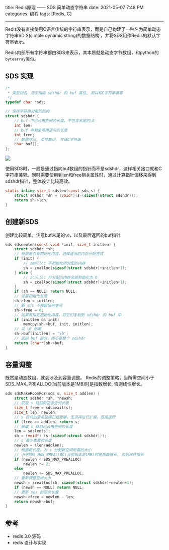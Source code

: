title: Redis原理 —— SDS 简单动态字符串
date: 2021-05-07 7:48 PM
categories: 编程
tags: [Redis, C]

----

Redis没有直接使用C语言传统的字符串表示，而是自己构建了一种名为简单动态字符串SD S(simple dynamic string)的数据结构 ，并将SDS用作Redis的默认字符串表示。

Redis内部所有字符串都由SDS来表示，其本质就是动态字节数组，和python的`bytearray`类似。
<!--more-->

## SDS 实现
```c
/*
 * 类型别名，用于指向 sdshdr 的 buf 属性, 用以和C字符串兼容
 */
typedef char *sds;

// 保存字符串对象的结构
struct sdshdr {
    // buf 中已占用空间的长度，不包含末尾的\0
    int len;
    // buf 中剩余可用空间的长度
    int free;
    // 数据空间, 柔性数组, 存储C字符串
    char buf[];
};
```

![](http://image.runjf.com/mweb/2021-05-07-16203880544303.jpg)

使用SDS时，一般是通过指向buf数组的指针而不是sdshdr，这样相关接口就和C字符串兼容。同时需要使用到len和free相关属性时，通过计算指针偏移来得到sdshdr指针，整体设计比较高效。
```c
static inline size_t sdslen(const sds s) {
    struct sdshdr *sh = (void*)(s-(sizeof(struct sdshdr)));
    return sh->len;
}
```

## 创建新SDS
创建比较简单，注意buf末尾的`\0`，以及最后返回的buf指针
```c
sds sdsnewlen(const void *init, size_t initlen) {
    struct sdshdr *sh;
    // 根据是否有初始化内容，选择适当的内存分配方式
    if (init) {
        // zmalloc 不初始化所分配的内存
        sh = zmalloc(sizeof(struct sdshdr)+initlen+1);
    } else {
        // zcalloc 将分配的内存全部初始化为 0
        sh = zcalloc(sizeof(struct sdshdr)+initlen+1);
    }
    if (sh == NULL) return NULL;
    // 设置初始化长度
    sh->len = initlen;
    // 新 sds 不预留任何空间
    sh->free = 0;
    // 如果有指定初始化内容，将它们复制到 sdshdr 的 buf 中
    if (initlen && init)
        memcpy(sh->buf, init, initlen);
    // 以 \0 结尾
    sh->buf[initlen] = '\0';
    // 返回 buf 部分，而不是整个 sdshdr
    return (char*)sh->buf;
}
```

## 容量调整
既然是动态数组，就会涉及到容量调整。
Redis的调整策略，当所需空间小于SDS_MAX_PREALLOC(当前版本是1MB)时是指数增长, 否则线性增长。

```c
sds sdsMakeRoomFor(sds s, size_t addlen) {
    struct sdshdr *sh, *newsh;
    // 获取 s 目前的空余空间长度
    size_t free = sdsavail(s);
    size_t len, newlen;
    // s 目前的空余空间已经足够，无须再进行扩展，直接返回
    if (free >= addlen) return s;
    // 获取 s 目前已占用空间的长度
    len = sdslen(s);
    sh = (void*) (s-(sizeof(struct sdshdr)));
    // s 最少需要的长度
    newlen = (len+addlen);
    // 根据新长度，为 s 分配新空间所需的大小
    // 小于SDS_MAX_PREALLOC(当前版本是1MB)时是指数增长, 否则线性增长
    if (newlen < SDS_MAX_PREALLOC)
        newlen *= 2;
    else
        newlen += SDS_MAX_PREALLOC;
    // 重新调整空间大小
    newsh = zrealloc(sh, sizeof(struct sdshdr)+newlen+1);
    if (newsh == NULL) return NULL;
    // 更新 sds 的空余长度
    newsh->free = newlen - len;
    return newsh->buf;
}
```

## 参考
- redis 3.0 源码
- redis 设计与实现
